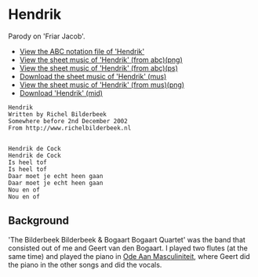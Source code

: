 # Hendrik

Parody on 'Friar Jacob'.

 * [View the ABC notation file of 'Hendrik'](https://github.com/richelbilderbeek/abc/blob/master/Hendrik.abc)
 * [View the sheet music of 'Hendrik' (from abc)(png)](Hendrik.png)
 * [View the sheet music of 'Hendrik' (from abc)(ps)](Hendrik.ps)
 * [Download the sheet music of 'Hendrik' (mus)](Hendrik.mus)
 * [View the sheet music of 'Hendrik' (from mus)(png)](HendrikMus.png)
 * [Download 'Hendrik' (mid)](http://www.richelbilderbeek.nl/SongHendrik.mid)


```
Hendrik
Written by Richel Bilderbeek
Somewhere before 2nd December 2002
From http://www.richelbilderbeek.nl


Hendrik de Cock
Hendrik de Cock
Is heel tof
Is heel tof
Daar moet je echt heen gaan
Daar moet je echt heen gaan
Nou en of
Nou en of
```

## Background

'The Bilderbeek Bilderbeek & Bogaart Bogaart Quartet' was the band 
that consisted out of me and Geert van den Bogaart. I played 
two flutes (at the same time) and played the piano 
in [Ode Aan Masculiniteit](OdeAanMasculiniteit.md), where
Geert did the piano in the other songs and did the vocals.
